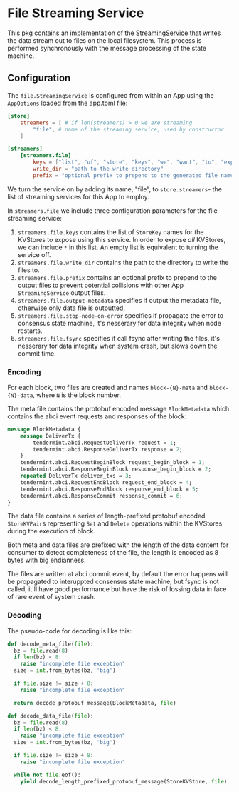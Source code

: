 # File Streaming Service

This pkg contains an implementation of the [StreamingService](../../types/streaming.go) that writes
the data stream out to files on the local filesystem. This process is performed synchronously with the message processing
of the state machine.

## Configuration

The `file.StreamingService` is configured from within an App using the `AppOptions` loaded from the app.toml file:

```toml
[store]
    streamers = [ # if len(streamers) > 0 we are streaming
        "file", # name of the streaming service, used by constructor
    ]

[streamers]
    [streamers.file]
        keys = ["list", "of", "store", "keys", "we", "want", "to", "expose", "for", "this", "streaming", "service"]
        write_dir = "path to the write directory"
        prefix = "optional prefix to prepend to the generated file names"
```

We turn the service on by adding its name, "file", to `store.streamers`- the list of streaming services for this App to employ.

In `streamers.file` we include three configuration parameters for the file streaming service:

1. `streamers.file.keys` contains the list of `StoreKey` names for the KVStores to expose using this service.
    In order to expose *all* KVStores, we can include `*` in this list. An empty list is equivalent to turning the service off.
2. `streamers.file.write_dir` contains the path to the directory to write the files to.
3. `streamers.file.prefix` contains an optional prefix to prepend to the output files to prevent potential collisions
    with other App `StreamingService` output files.
4. `streamers.file.output-metadata` specifies if output the metadata file, otherwise only data file is outputted.
5. `streamers.file.stop-node-on-error` specifies if propagate the error to consensus state machine, it's nesserary for data integrity when node restarts.
6. `streamers.file.fsync` specifies if call fsync after writing the files, it's nesserary for data integrity when system crash, but slows down the commit time.

### Encoding

For each block, two files are created and names `block-{N}-meta` and `block-{N}-data`, where `N` is the block number.

The meta file contains the protobuf encoded message `BlockMetadata` which contains the abci event requests and responses of the block:

<!-- Should these still refer to tendermint here or what package? -->
```protobuf
message BlockMetadata {
    message DeliverTx {
        tendermint.abci.RequestDeliverTx request = 1;
        tendermint.abci.ResponseDeliverTx response = 2;
    }
    tendermint.abci.RequestBeginBlock request_begin_block = 1;
    tendermint.abci.ResponseBeginBlock response_begin_block = 2;
    repeated DeliverTx deliver_txs = 3;
    tendermint.abci.RequestEndBlock request_end_block = 4;
    tendermint.abci.ResponseEndBlock response_end_block = 5;
    tendermint.abci.ResponseCommit response_commit = 6;
}
```

The data file contains a series of length-prefixed protobuf encoded `StoreKVPair`s representing `Set` and `Delete` operations within the KVStores during the execution of block.

Both meta and data files are prefixed with the length of the data content for consumer to detect completeness of the file, the length is encoded as 8 bytes with big endianness.

The files are written at abci commit event, by default the error happens will be propagated to interuppted consensus state machine, but fsync is not called, it'll have good performance but have the risk of lossing data in face of rare event of system crash.

### Decoding

The pseudo-code for decoding is like this:

```python
def decode_meta_file(file):
  bz = file.read(8)
  if len(bz) < 8:
    raise "incomplete file exception"
  size = int.from_bytes(bz, 'big')

  if file.size != size + 8:
    raise "incomplete file exception"

  return decode_protobuf_message(BlockMetadata, file)

def decode_data_file(file):
  bz = file.read(8)
  if len(bz) < 8:
    raise "incomplete file exception"
  size = int.from_bytes(bz, 'big')

  if file.size != size + 8:
    raise "incomplete file exception"

  while not file.eof():
    yield decode_length_prefixed_protobuf_message(StoreKVStore, file)
```

